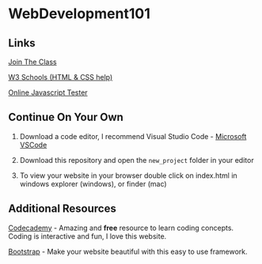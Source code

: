 # WebDevelopment101

## Links
[Join The Class](https://codio.com/p/join-class?token=energy-carbon)

[W3 Schools (HTML & CSS help)](https://www.w3schools.com/html/default.asp)

[Online Javascript Tester](http://www.webtoolkitonline.com/javascript-tester.html)

## Continue On Your Own
1. Download a code editor, I recommend Visual Studio Code - [Microsoft VSCode](https://code.visualstudio.com/)

2. Download this repository and open the `new_project` folder in your editor

3. To view your website in your browser double click on index.html in windows explorer (windows), or finder (mac)

## Additional Resources
[Codecademy](https://www.codecademy.com/) - Amazing and __free__ resource to learn coding concepts. Coding is interactive and fun, I love this website.

[Bootstrap](https://getbootstrap.com/docs/4.1/getting-started/introduction/) - Make your website beautiful with this easy to use framework.
